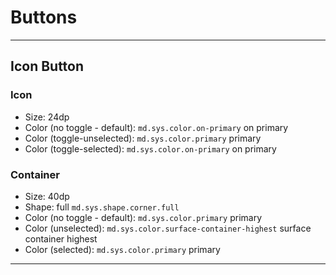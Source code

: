 # Buttons

---

## Icon Button

### Icon

- Size: 24dp
- Color (no toggle - default): `md.sys.color.on-primary` on primary
- Color (toggle-unselected): `md.sys.color.primary` primary
- Color (toggle-selected): `md.sys.color.on-primary` on primary

### Container

- Size: 40dp
- Shape: full `md.sys.shape.corner.full`
- Color (no toggle - default): `md.sys.color.primary` primary
- Color (unselected): `md.sys.color.surface-container-highest` surface container highest
- Color (selected): `md.sys.color.primary` primary

---

##   
